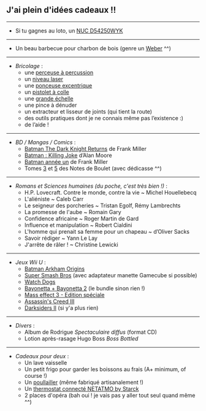 ## J'ai plein d'idées cadeaux !!

---

* Si tu gagnes au loto, un [NUC D54250WYK](http://www.lesnumeriques.com/ordinateur/intel-nuc-d54250wyk-p17664/test.html#test-complet)

---

* Un beau barbecue pour charbon de bois (genre un [Weber](http://www.amazon.fr/s/ref=nb_sb_noss?__mk_fr_FR=%C3%85M%C3%85%C5%BD%C3%95%C3%91&url=node%3D4338681031&field-keywords=weber&rh=n%3A3557027031%2Cn%3A4338284031%2Cn%3A4338317031%2Cn%3A4338481031%2Cn%3A4338681031%2Ck%3Aweber) ^^)

---

* _Bricolage_ :
  * une [perceuse à percussion](http://www.amazon.fr/Bosch-percussion-r%C3%A9gulation-%C3%A9lectronique-0603127000/dp/B00359F2UG/ref=sr_1_22?s=hi&ie=UTF8&qid=1403264073&sr=1-22&keywords=Bosch)
  * un [niveau laser](http://www.amazon.fr/Bosch-lignes-adaptateur-fixation-0603663200/dp/B00911VJKY)
  * une [ponceuse excentrique](http://www.amazon.fr/Bosch-excentrique-PEX-300-AE/dp/B00507FK4O/ref=sr_1_4?s=hi&ie=UTF8&qid=1403263966&sr=1-4&keywords=ponceuse)
  * un [pistolet à colle](http://www.amazon.fr/Bosch-Pistolet-GluePen-chargeur-06032A2000/dp/B00CJ9ZI16/ref=sr_1_5?s=hi&ie=UTF8&qid=1403264073&sr=1-5&keywords=Bosch)
  * une [grande échelle](http://www.leroymerlin.fr/recherche=%C3%A9chelle?pageTemplate=Recherche&resultOffset=0&resultLimit=50&resultListShape=SEARCHENGINE_PRODUCT_LIST_PLAIN&facet=PRODUCT&keyword=%C3%A9chelle&fcr=1&*4294965693=4294965693&*4294875018=4294875018&*15670=15670&*4294874999=4294874999#result-wrapper)
  * une pince à dénuder
  * un extracteur et lisseur de joints (qui tient la route)
  * des outils pratiques dont je ne connais même pas l’existence :)
  * de l’aide !

---

* _BD / Mangas / Comics_ :
  * [Batman The Dark Knight Returns](http://www.amazon.fr/Batman-Dark-Knight-Returns-Miller/dp/2365772919/ref=sr_1_1?s=books&ie=UTF8&qid=1409151193&sr=1-1&keywords=dark+knight) de Frank Miller
  * [Batman : Killing Joke](http://www.amazon.fr/Batman-Killing-Joke-Alan-Moore/dp/2365773478/ref=pd_sim_b_2?ie=UTF8&refRID=0NEQKJC5VVRVMVZFH79E) d’Alan Moore
  * [Batman année un](http://www.amazon.fr/BATMAN-ANN%C3%89E-UN-Frank-Miller/dp/2365771300/ref=sr_1_3?s=books&ie=UTF8&qid=1409229791&sr=1-3) de Frank Miller
  * Tomes [3](http://www.amazon.fr/Notes-Tome-viande-cest-force/dp/2756017450/ref=sr_1_1?ie=UTF8&qid=1383304296&sr=8-1&keywords=Notes+boulet+Tome+3) et [5](http://www.amazon.fr/Notes-Tome-Quelques-minutes-avant/dp/2756023396/ref=sr_1_1?ie=UTF8&qid=1383304307&sr=8-1&keywords=Notes+boulet+Tome+5) des Notes de Boulet (avec dédicasse ^^)

---

* _Romans et Sciences humaines (du poche, c'est très bien !)_ :
  * H.P. Lovecraft. Contre le monde, contre la vie ~ Michel Houellebecq
  * L'aliéniste ~ Caleb Carr
  * Le seigneur des porcheries ~ Tristan Egolf, Rémy Lambrechts
  * La promesse de l'aube ~ Romain Gary
  * Confidence africaine ~  Roger Martin de Gard
  * Influence et manipulation ~ Robert Cialdini
  * L'homme qui prenait sa femme pour un chapeau ~ d’Oliver Sacks
  * Savoir rédiger ~ Yann Le Lay
  * J'arrête de râler ! ~ Christine Lewicki

---

* _Jeux Wii U_ :
  * [Batman Arkham Origins](http://www.amazon.fr/Warner-Bros-Batman-Arkham-Origins/dp/B00CBEHWQS/ref=sr_1_113_title_0?s=videogames&ie=UTF8&qid=1406114538&sr=1-113)
  * [Super Smash Bros](http://www.amazon.fr/Super-Smash-Adaptateur-Manette-Gamecube/dp/B00O9QW4HS/ref=sr_1_3?ie=UTF8&qid=1414148954&sr=8-3&keywords=adaptateur+gamecube) (avec adaptateur manette Gamecube si possible)
  * [Watch Dogs](http://www.amazon.fr/Ubisoft-Watch-Dogs/dp/B00CL6T6GA/ref=sr_1_15_title_0?s=videogames&ie=UTF8&qid=1413901897&sr=1-15&keywords=Ubisoft)
  * [Bayonetta + Bayonetta 2](http://www.amazon.fr/Bayonetta-2-%C3%A9dition-sp%C3%A9ciale/dp/B00NBPD4NG/ref=sr_1_1?ie=UTF8&qid=1411657460&sr=8-1&keywords=bayonetta) (le bundle sinon rien !)
  * [Mass effect 3 - Edition spéciale](http://www.amazon.fr/Mass-effect-3-%C3%A9dition-sp%C3%A9ciale/dp/B009JLK5A6/ref=sr_1_38_title_0?s=videogames&ie=UTF8&qid=1406114464&sr=1-38)
  * [Assassin's Creed III](http://www.amazon.fr/Assassins-Creed-III-Wii-U/dp/B0054XMGVE/ref=sr_1_6?s=videogames&ie=UTF8&qid=1408966373&sr=1-6)
  * [Darksiders II](http://www.amazon.fr/THQ-Darksiders-II/dp/B0054XMHCC/ref=pd_bxgy_vg_img_y) (si y'a plus rien)

---

* _Divers_ :
  * Album de Rodrigue _Spectaculaire diffus_ (format CD)
  * Lotion après-rasage Hugo Boss _Boss Bottled_

---

* _Cadeaux pour deux_ :
  * Un lave vaisselle
  * Un petit frigo pour garder les boissons au frais (A+ minimum, of course !)
  * Un [poullailler](http://www.amazon.fr/s/ref=a9_sc_1?rh=i%3Aaps%2Ck%3Apoulailler&keywords=poulailler&ie=UTF8&qid=1409152399) (même fabriqué artisanalement !)
  * Un [thermostat connecté NETATMO by Starck](http://www.leroymerlin.fr/v3/p/produits/thermostat-connecte-netatmo-by-starck-e1400625228?queryredirect=a_fp_thermostat_connecte_netatmo_by_starck&numpage=1)
  * 2 places d'opéra (bah oui ! je vais pas y aller tout seul quand même ^^)
